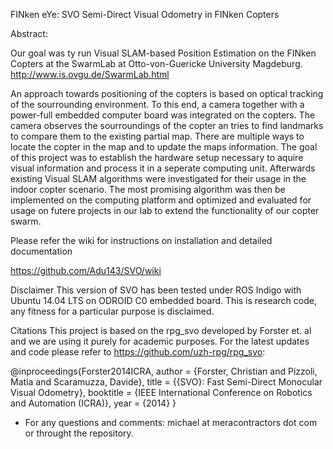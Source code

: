 FINken eYe: SVO Semi-Direct Visual Odometry in FINken Copters

Abstract: 

Our goal was ty run Visual SLAM-based Position Estimation on the FINken Copters at the SwarmLab at Otto-von-Guericke University Magdeburg. http://www.is.ovgu.de/SwarmLab.html

An approach towards positioning of the copters is based on optical tracking of the sourrounding environment. To this end, a camera together with a power-full embedded computer board was integrated on the copters. The camera observes the sourroundings of the copter an tries to find landmarks to compare them to the existing partial map. There are multiple ways to locate the copter in the map and to update the maps information. The goal of this project was to establish the hardware setup necessary to aquire visual information and process it in a seperate computing unit. Afterwards existing Visual SLAM algorithms were investigated for their usage in the indoor copter scenario. The most promising algorithm was then be implemented on the computing platform and optimized and evaluated for usage on futere projects in our lab to extend the functionality of our copter swarm.


Please refer the wiki for instructions on installation and detailed documentation

https://github.com/Adu143/SVO/wiki

Disclaimer
This version of SVO has been tested under ROS Indigo with Ubuntu 14.04 LTS on ODROID C0 embedded board. This is research code, any fitness for a particular purpose is disclaimed.

Citations
This project is based on the rpg_svo developed by Forster et. al and we are using it purely for academic purposes. For the latest updates and code please refer to https://github.com/uzh-rpg/rpg_svo:

@inproceedings{Forster2014ICRA,
  author = {Forster, Christian and Pizzoli, Matia and Scaramuzza, Davide},
  title = {{SVO}: Fast Semi-Direct Monocular Visual Odometry},
  booktitle = {IEEE International Conference on Robotics and Automation (ICRA)},
  year = {2014}
}

* For any questions and comments: michael at meracontractors dot com or throught the repository.
